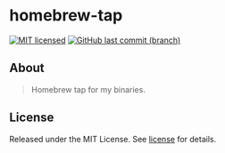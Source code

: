# homebrew-tap

[![MIT licensed](https://img.shields.io/badge/license-MIT-blue.svg)](https://opensource.org/licenses/MIT)
[![GitHub last commit (branch)](https://img.shields.io/github/last-commit/wolffaxn/homebrew-tap/main.svg)](https://github.com/wolffaxn/homebrew-tap)

## About

> Homebrew tap for my binaries.

## License

Released under the MIT License. See [license](LICENSE.md) for details.
